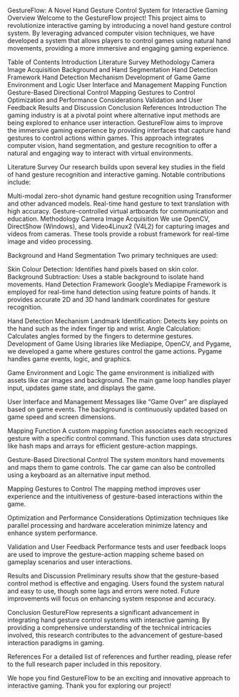 GestureFlow: A Novel Hand Gesture Control System for Interactive Gaming
Overview
Welcome to the GestureFlow project! This project aims to revolutionize interactive gaming by introducing a novel hand gesture control system. By leveraging advanced computer vision techniques, we have developed a system that allows players to control games using natural hand movements, providing a more immersive and engaging gaming experience.

Table of Contents
Introduction
Literature Survey
Methodology
Camera Image Acquisition
Background and Hand Segmentation
Hand Detection Framework
Hand Detection Mechanism
Development of Game
Game Environment and Logic
User Interface and Management
Mapping Function
Gesture-Based Directional Control
Mapping Gestures to Control
Optimization and Performance Considerations
Validation and User Feedback
Results and Discussion
Conclusion
References
Introduction
The gaming industry is at a pivotal point where alternative input methods are being explored to enhance user interaction. GestureFlow aims to improve the immersive gaming experience by providing interfaces that capture hand gestures to control actions within games. This approach integrates computer vision, hand segmentation, and gesture recognition to offer a natural and engaging way to interact with virtual environments.

Literature Survey
Our research builds upon several key studies in the field of hand gesture recognition and interactive gaming. Notable contributions include:

Multi-modal zero-shot dynamic hand gesture recognition using Transformer and other advanced models.
Real-time hand gesture to text translation with high accuracy.
Gesture-controlled virtual artboards for communication and education.
Methodology
Camera Image Acquisition
We use OpenCV, DirectShow (Windows), and Video4Linux2 (V4L2) for capturing images and videos from cameras. These tools provide a robust framework for real-time image and video processing.

Background and Hand Segmentation
Two primary techniques are used:

Skin Colour Detection: Identifies hand pixels based on skin color.
Background Subtraction: Uses a stable background to isolate hand movements.
Hand Detection Framework
Google’s Mediapipe Framework is employed for real-time hand detection using feature points of hands. It provides accurate 2D and 3D hand landmark coordinates for gesture recognition.

Hand Detection Mechanism
Landmark Identification: Detects key points on the hand such as the index finger tip and wrist.
Angle Calculation: Calculates angles formed by the fingers to determine gestures.
Development of Game
Using libraries like Mediapipe, OpenCV, and Pygame, we developed a game where gestures control the game actions. Pygame handles game events, logic, and graphics.

Game Environment and Logic
The game environment is initialized with assets like car images and background. The main game loop handles player input, updates game state, and displays the game.

User Interface and Management
Messages like “Game Over” are displayed based on game events. The background is continuously updated based on game speed and screen dimensions.

Mapping Function
A custom mapping function associates each recognized gesture with a specific control command. This function uses data structures like hash maps and arrays for efficient gesture-action mappings.

Gesture-Based Directional Control
The system monitors hand movements and maps them to game controls. The car game can also be controlled using a keyboard as an alternative input method.

Mapping Gestures to Control
The mapping method improves user experience and the intuitiveness of gesture-based interactions within the game.

Optimization and Performance Considerations
Optimization techniques like parallel processing and hardware acceleration minimize latency and enhance system performance.

Validation and User Feedback
Performance tests and user feedback loops are used to improve the gesture-action mapping scheme based on gameplay scenarios and user interactions.

Results and Discussion
Preliminary results show that the gesture-based control method is effective and engaging. Users found the system natural and easy to use, though some lags and errors were noted. Future improvements will focus on enhancing system response and accuracy.

Conclusion
GestureFlow represents a significant advancement in integrating hand gesture control systems with interactive gaming. By providing a comprehensive understanding of the technical intricacies involved, this research contributes to the advancement of gesture-based interaction paradigms in gaming.

References
For a detailed list of references and further reading, please refer to the full research paper included in this repository.

We hope you find GestureFlow to be an exciting and innovative approach to interactive gaming. Thank you for exploring our project!
